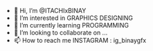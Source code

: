 - 👋 Hi, I’m @ITACHIxBINAY
- 👀 I’m interested in GRAPHICS DESIGNING 
- 🌱 I’m currently learning PROGRAMMING
- 💞️ I’m looking to collaborate on ...
- 📫 How to reach me INSTAGRAM : ig_binaygfx

<!---
ITACHIxBINAY/ITACHIxBINAY is a ✨ special ✨ repository because its `README.md` (this file) appears on your GitHub profile.
You can click the Preview link to take a look at your changes.
--->
